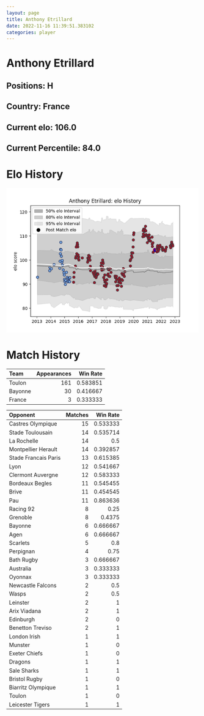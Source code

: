 ```yaml
---  
layout: page  
title: Anthony Etrillard  
date: 2022-11-16 11:39:51.383102  
categories: player  
---
```

# Anthony Etrillard

## Positions: H

## Country: France

## Current elo: 106.0

## Current Percentile: 84.0

# Elo History


![elo history](history_AnthonyEtrillard.png)
# Match History


| Team    |   Appearances |   Win Rate |
|:--------|--------------:|-----------:|
| Toulon  |           161 |   0.583851 |
| Bayonne |            30 |   0.416667 |
| France  |             3 |   0.333333 |

| Opponent             |   Matches |   Win Rate |
|:---------------------|----------:|-----------:|
| Castres Olympique    |        15 |   0.533333 |
| Stade Toulousain     |        14 |   0.535714 |
| La Rochelle          |        14 |   0.5      |
| Montpellier Herault  |        14 |   0.392857 |
| Stade Francais Paris |        13 |   0.615385 |
| Lyon                 |        12 |   0.541667 |
| Clermont Auvergne    |        12 |   0.583333 |
| Bordeaux Begles      |        11 |   0.545455 |
| Brive                |        11 |   0.454545 |
| Pau                  |        11 |   0.863636 |
| Racing 92            |         8 |   0.25     |
| Grenoble             |         8 |   0.4375   |
| Bayonne              |         6 |   0.666667 |
| Agen                 |         6 |   0.666667 |
| Scarlets             |         5 |   0.8      |
| Perpignan            |         4 |   0.75     |
| Bath Rugby           |         3 |   0.666667 |
| Australia            |         3 |   0.333333 |
| Oyonnax              |         3 |   0.333333 |
| Newcastle Falcons    |         2 |   0.5      |
| Wasps                |         2 |   0.5      |
| Leinster             |         2 |   1        |
| Arix Viadana         |         2 |   1        |
| Edinburgh            |         2 |   0        |
| Benetton Treviso     |         2 |   1        |
| London Irish         |         1 |   1        |
| Munster              |         1 |   0        |
| Exeter Chiefs        |         1 |   0        |
| Dragons              |         1 |   1        |
| Sale Sharks          |         1 |   1        |
| Bristol Rugby        |         1 |   0        |
| Biarritz Olympique   |         1 |   1        |
| Toulon               |         1 |   0        |
| Leicester Tigers     |         1 |   1        |